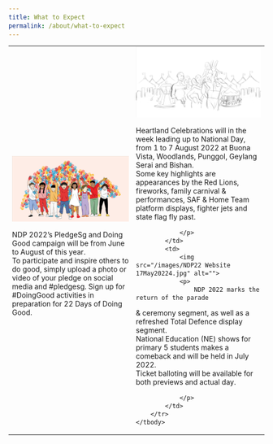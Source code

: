 ```yaml
---
title: What to Expect
permalink: /about/what-to-expect
---
```




<table>
    <tbody>
        <tr>
            <td>
                <img src="/images/NDP22 Website 17May20222.jpg" alt="">
                <p>NDP 2022’s PledgeSg and Doing Good
                    campaign will be from June to August of this
                    year.
                    <br>
                    To participate and inspire others to do good,
                    simply upload a photo or video of your
                    pledge on social media and #pledgesg.
                    Sign up for #DoingGood activities in
                    preparation for 22 Days of Doing Good.
                    </p>
            </td>
            <td>
                <img src="/images/NDP22 Website 17May20223.jpg" alt="">
                <p>
                    Heartland Celebrations will in the week
                    leading up to National Day, from 1 to 7
                    August 2022 at Buona Vista, Woodlands,
                    Punggol, Geylang Serai and Bishan.<br>
                    Some key highlights are appearances by
                    the Red Lions, fireworks, family carnival &
                    performances, SAF & Home Team platform
                    displays, fighter jets and state flag fly past. 

                </p>
            </td>
            <td>
                <img src="/images/NDP22 Website 17May20224.jpg" alt="">
                <p>
                    NDP 2022 marks the return of the parade
& ceremony segment, as well as a refreshed
Total Defence display segment. 
<br>
National Education (NE) shows for primary 5
students makes a comeback and will be held
in July 2022. 
<br>
Ticket balloting will be available for both
previews and actual day. 


                </p>
            </td>
        </tr>
    </tbody>
</table>